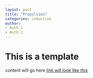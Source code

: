 ```yaml
---
layout: post
title: "Propulsion"
categories: induction
author:
- Auth 1
- Auth 2
---
```


# This is a template

content will go here
[link will look like this](iist.ac.in)
